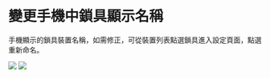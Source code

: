 # 變更手機中鎖具顯示名稱

手機顯示的鎖具裝置名稱，如需修正，可從裝置列表點選鎖具進入設定頁面，點選重新命名。

![](https://userstartw.files.wordpress.com/2018/12/Screenshot_2018-12-21-14-08-32-050_com.userstar.phonekey.png) ![](https://userstartw.files.wordpress.com/2018/12/Screenshot_2018-12-25-15-39-18-833_com.userstar.phonekey.png)


